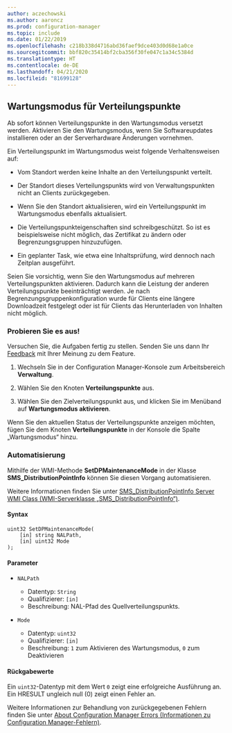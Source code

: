 ```yaml
---
author: aczechowski
ms.author: aaroncz
ms.prod: configuration-manager
ms.topic: include
ms.date: 01/22/2019
ms.openlocfilehash: c218b338d4716abd36faef9dce403d0d68e1a0ce
ms.sourcegitcommit: bbf820c35414bf2cba356f30fe047c1a34c5384d
ms.translationtype: HT
ms.contentlocale: de-DE
ms.lasthandoff: 04/21/2020
ms.locfileid: "81699128"
---
```

## <a name="distribution-point-maintenance-mode"></a><a name="bkmk_dpmaint"></a> Wartungsmodus für Verteilungspunkte 
<!--3555754-->

Ab sofort können Verteilungspunkte in den Wartungsmodus versetzt werden. Aktivieren Sie den Wartungsmodus, wenn Sie Softwareupdates installieren oder an der Serverhardware Änderungen vornehmen.

Ein Verteilungspunkt im Wartungsmodus weist folgende Verhaltensweisen auf: 

- Vom Standort werden keine Inhalte an den Verteilungspunkt verteilt.  

- Der Standort dieses Verteilungspunkts wird von Verwaltungspunkten nicht an Clients zurückgegeben. 

- Wenn Sie den Standort aktualisieren, wird ein Verteilungspunkt im Wartungsmodus ebenfalls aktualisiert. 

- Die Verteilungspunkteigenschaften sind schreibgeschützt. So ist es beispielsweise nicht möglich, das Zertifikat zu ändern oder Begrenzungsgruppen hinzuzufügen.  

- Ein geplanter Task, wie etwa eine Inhaltsprüfung, wird dennoch nach Zeitplan ausgeführt. 

Seien Sie vorsichtig, wenn Sie den Wartungsmodus auf mehreren Verteilungspunkten aktivieren. Dadurch kann die Leistung der anderen Verteilungspunkte beeinträchtigt werden. Je nach Begrenzungsgruppenkonfiguration wurde für Clients eine längere Downloadzeit festgelegt oder ist für Clients das Herunterladen von Inhalten nicht möglich. 


### <a name="try-it-out"></a>Probieren Sie es aus!

Versuchen Sie, die Aufgaben fertig zu stellen. Senden Sie uns dann Ihr [Feedback](../../../../understand/find-help.md#product-feedback) mit Ihrer Meinung zu dem Feature.

1. Wechseln Sie in der Configuration Manager-Konsole zum Arbeitsbereich **Verwaltung**.  

2. Wählen Sie den Knoten **Verteilungspunkte** aus.  

3. Wählen Sie den Zielverteilungspunkt aus, und klicken Sie im Menüband auf **Wartungsmodus aktivieren**.  

Wenn Sie den aktuellen Status der Verteilungspunkte anzeigen möchten, fügen Sie dem Knoten **Verteilungspunkte** in der Konsole die Spalte „Wartungsmodus“ hinzu. 


### <a name="automation"></a>Automatisierung

Mithilfe der WMI-Methode **SetDPMaintenanceMode** in der Klasse **SMS_DistributionPointInfo** können Sie diesen Vorgang automatisieren. 

Weitere Informationen finden Sie unter [SMS_DistributionPointInfo Server WMI Class (WMI-Serverklasse „SMS_DistributionPointInfo“)](../../../../../develop/reference/core/servers/configure/sms_distributionpointinfo-server-wmi-class.md). 

#### <a name="syntax"></a>Syntax

``` MOF
uint32 SetDPMaintenanceMode(
    [in] string NALPath, 
    [in] uint32 Mode
);
```

#### <a name="parameters"></a>Parameter  
- `NALPath`  
    - Datentyp: `String`  
    - Qualifizierer: `[in]`  
    - Beschreibung: NAL-Pfad des Quellverteilungspunkts.  

- `Mode`  
    - Datentyp: `uint32` 
    - Qualifizierer: `[in]`  
    - Beschreibung: `1` zum Aktivieren des Wartungsmodus, `0` zum Deaktivieren  

#### <a name="return-values"></a>Rückgabewerte  
Ein `uint32`-Datentyp mit dem Wert `0` zeigt eine erfolgreiche Ausführung an. Ein HRESULT ungleich null (0) zeigt einen Fehler an.  

Weitere Informationen zur Behandlung von zurückgegebenen Fehlern finden Sie unter [About Configuration Manager Errors (Informationen zu Configuration Manager-Fehlern)](../../../../../develop/core/understand/about-configuration-manager-errors.md).  


